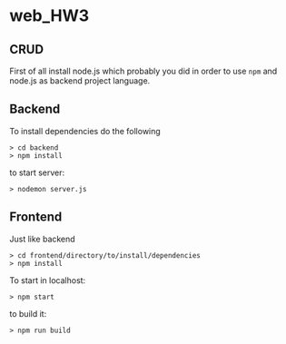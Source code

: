 # web_HW3

## CRUD

First of all install node.js which probably you did in order to use ```npm``` and node.js as backend project language.

## Backend

To install dependencies do the following

```
> cd backend
> npm install
```

to start server:

```
> nodemon server.js
```

## Frontend

Just like backend
```
> cd frontend/directory/to/install/dependencies
> npm install
```
To start in localhost:
```
> npm start
```

to build it:

```
> npm run build
```
